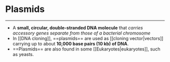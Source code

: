 # Plasmids
---
- A **small, circular, double-stranded DNA molecule** that *carries accessory genes separate from those of a bacterial chromosome* 
- In [[DNA cloning]], ==plasmids== are used as [[cloning vector|vectors]] carrying up to about **10,000 base pairs (10 kb) of DNA**. 
- ==Plasmids== are also found in some [[Eukaryotes|eukaryotes]], such as yeasts.